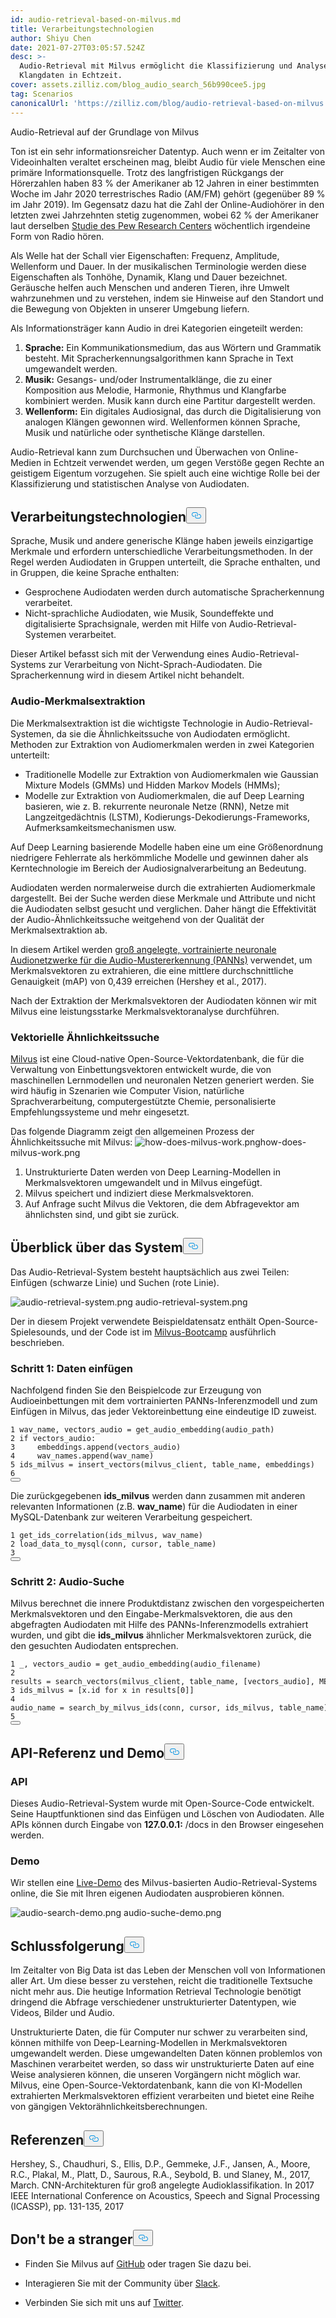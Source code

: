 ```yaml
---
id: audio-retrieval-based-on-milvus.md
title: Verarbeitungstechnologien
author: Shiyu Chen
date: 2021-07-27T03:05:57.524Z
desc: >-
  Audio-Retrieval mit Milvus ermöglicht die Klassifizierung und Analyse von
  Klangdaten in Echtzeit.
cover: assets.zilliz.com/blog_audio_search_56b990cee5.jpg
tag: Scenarios
canonicalUrl: 'https://zilliz.com/blog/audio-retrieval-based-on-milvus'
---
```

<custom-h1>Audio-Retrieval auf der Grundlage von Milvus</custom-h1><p>Ton ist ein sehr informationsreicher Datentyp. Auch wenn er im Zeitalter von Videoinhalten veraltet erscheinen mag, bleibt Audio für viele Menschen eine primäre Informationsquelle. Trotz des langfristigen Rückgangs der Hörerzahlen haben 83 % der Amerikaner ab 12 Jahren in einer bestimmten Woche im Jahr 2020 terrestrisches Radio (AM/FM) gehört (gegenüber 89 % im Jahr 2019). Im Gegensatz dazu hat die Zahl der Online-Audiohörer in den letzten zwei Jahrzehnten stetig zugenommen, wobei 62 % der Amerikaner laut derselben <a href="https://www.journalism.org/fact-sheet/audio-and-podcasting/">Studie des Pew Research Centers</a> wöchentlich irgendeine Form von Radio hören.</p>
<p>Als Welle hat der Schall vier Eigenschaften: Frequenz, Amplitude, Wellenform und Dauer. In der musikalischen Terminologie werden diese Eigenschaften als Tonhöhe, Dynamik, Klang und Dauer bezeichnet. Geräusche helfen auch Menschen und anderen Tieren, ihre Umwelt wahrzunehmen und zu verstehen, indem sie Hinweise auf den Standort und die Bewegung von Objekten in unserer Umgebung liefern.</p>
<p>Als Informationsträger kann Audio in drei Kategorien eingeteilt werden:</p>
<ol>
<li><strong>Sprache:</strong> Ein Kommunikationsmedium, das aus Wörtern und Grammatik besteht. Mit Spracherkennungsalgorithmen kann Sprache in Text umgewandelt werden.</li>
<li><strong>Musik:</strong> Gesangs- und/oder Instrumentalklänge, die zu einer Komposition aus Melodie, Harmonie, Rhythmus und Klangfarbe kombiniert werden. Musik kann durch eine Partitur dargestellt werden.</li>
<li><strong>Wellenform:</strong> Ein digitales Audiosignal, das durch die Digitalisierung von analogen Klängen gewonnen wird. Wellenformen können Sprache, Musik und natürliche oder synthetische Klänge darstellen.</li>
</ol>
<p>Audio-Retrieval kann zum Durchsuchen und Überwachen von Online-Medien in Echtzeit verwendet werden, um gegen Verstöße gegen Rechte an geistigem Eigentum vorzugehen. Sie spielt auch eine wichtige Rolle bei der Klassifizierung und statistischen Analyse von Audiodaten.</p>
<h2 id="Processing-Technologies" class="common-anchor-header">Verarbeitungstechnologien<button data-href="#Processing-Technologies" class="anchor-icon" translate="no">
      <svg translate="no"
        aria-hidden="true"
        focusable="false"
        height="20"
        version="1.1"
        viewBox="0 0 16 16"
        width="16"
      >
        <path
          fill="#0092E4"
          fill-rule="evenodd"
          d="M4 9h1v1H4c-1.5 0-3-1.69-3-3.5S2.55 3 4 3h4c1.45 0 3 1.69 3 3.5 0 1.41-.91 2.72-2 3.25V8.59c.58-.45 1-1.27 1-2.09C10 5.22 8.98 4 8 4H4c-.98 0-2 1.22-2 2.5S3 9 4 9zm9-3h-1v1h1c1 0 2 1.22 2 2.5S13.98 12 13 12H9c-.98 0-2-1.22-2-2.5 0-.83.42-1.64 1-2.09V6.25c-1.09.53-2 1.84-2 3.25C6 11.31 7.55 13 9 13h4c1.45 0 3-1.69 3-3.5S14.5 6 13 6z"
        ></path>
      </svg>
    </button></h2><p>Sprache, Musik und andere generische Klänge haben jeweils einzigartige Merkmale und erfordern unterschiedliche Verarbeitungsmethoden. In der Regel werden Audiodaten in Gruppen unterteilt, die Sprache enthalten, und in Gruppen, die keine Sprache enthalten:</p>
<ul>
<li>Gesprochene Audiodaten werden durch automatische Spracherkennung verarbeitet.</li>
<li>Nicht-sprachliche Audiodaten, wie Musik, Soundeffekte und digitalisierte Sprachsignale, werden mit Hilfe von Audio-Retrieval-Systemen verarbeitet.</li>
</ul>
<p>Dieser Artikel befasst sich mit der Verwendung eines Audio-Retrieval-Systems zur Verarbeitung von Nicht-Sprach-Audiodaten. Die Spracherkennung wird in diesem Artikel nicht behandelt.</p>
<h3 id="Audio-feature-extraction" class="common-anchor-header">Audio-Merkmalsextraktion</h3><p>Die Merkmalsextraktion ist die wichtigste Technologie in Audio-Retrieval-Systemen, da sie die Ähnlichkeitssuche von Audiodaten ermöglicht. Methoden zur Extraktion von Audiomerkmalen werden in zwei Kategorien unterteilt:</p>
<ul>
<li>Traditionelle Modelle zur Extraktion von Audiomerkmalen wie Gaussian Mixture Models (GMMs) und Hidden Markov Models (HMMs);</li>
<li>Modelle zur Extraktion von Audiomerkmalen, die auf Deep Learning basieren, wie z. B. rekurrente neuronale Netze (RNN), Netze mit Langzeitgedächtnis (LSTM), Kodierungs-Dekodierungs-Frameworks, Aufmerksamkeitsmechanismen usw.</li>
</ul>
<p>Auf Deep Learning basierende Modelle haben eine um eine Größenordnung niedrigere Fehlerrate als herkömmliche Modelle und gewinnen daher als Kerntechnologie im Bereich der Audiosignalverarbeitung an Bedeutung.</p>
<p>Audiodaten werden normalerweise durch die extrahierten Audiomerkmale dargestellt. Bei der Suche werden diese Merkmale und Attribute und nicht die Audiodaten selbst gesucht und verglichen. Daher hängt die Effektivität der Audio-Ähnlichkeitssuche weitgehend von der Qualität der Merkmalsextraktion ab.</p>
<p>In diesem Artikel werden <a href="https://github.com/qiuqiangkong/audioset_tagging_cnn">groß angelegte, vortrainierte neuronale Audionetzwerke für die Audio-Mustererkennung (PANNs)</a> verwendet, um Merkmalsvektoren zu extrahieren, die eine mittlere durchschnittliche Genauigkeit (mAP) von 0,439 erreichen (Hershey et al., 2017).</p>
<p>Nach der Extraktion der Merkmalsvektoren der Audiodaten können wir mit Milvus eine leistungsstarke Merkmalsvektoranalyse durchführen.</p>
<h3 id="Vector-similarity-search" class="common-anchor-header">Vektorielle Ähnlichkeitssuche</h3><p><a href="https://milvus.io/">Milvus</a> ist eine Cloud-native Open-Source-Vektordatenbank, die für die Verwaltung von Einbettungsvektoren entwickelt wurde, die von maschinellen Lernmodellen und neuronalen Netzen generiert werden. Sie wird häufig in Szenarien wie Computer Vision, natürliche Sprachverarbeitung, computergestützte Chemie, personalisierte Empfehlungssysteme und mehr eingesetzt.</p>
<p>Das folgende Diagramm zeigt den allgemeinen Prozess der Ähnlichkeitssuche mit Milvus: <span class="img-wrapper"> <img translate="no" src="https://assets.zilliz.com/how_does_milvus_work_6926180543.png" alt="how-does-milvus-work.png" class="doc-image" id="how-does-milvus-work.png" /><span>how-does-milvus-work.png</span> </span></p>
<ol>
<li>Unstrukturierte Daten werden von Deep Learning-Modellen in Merkmalsvektoren umgewandelt und in Milvus eingefügt.</li>
<li>Milvus speichert und indiziert diese Merkmalsvektoren.</li>
<li>Auf Anfrage sucht Milvus die Vektoren, die dem Abfragevektor am ähnlichsten sind, und gibt sie zurück.</li>
</ol>
<h2 id="System-overview" class="common-anchor-header">Überblick über das System<button data-href="#System-overview" class="anchor-icon" translate="no">
      <svg translate="no"
        aria-hidden="true"
        focusable="false"
        height="20"
        version="1.1"
        viewBox="0 0 16 16"
        width="16"
      >
        <path
          fill="#0092E4"
          fill-rule="evenodd"
          d="M4 9h1v1H4c-1.5 0-3-1.69-3-3.5S2.55 3 4 3h4c1.45 0 3 1.69 3 3.5 0 1.41-.91 2.72-2 3.25V8.59c.58-.45 1-1.27 1-2.09C10 5.22 8.98 4 8 4H4c-.98 0-2 1.22-2 2.5S3 9 4 9zm9-3h-1v1h1c1 0 2 1.22 2 2.5S13.98 12 13 12H9c-.98 0-2-1.22-2-2.5 0-.83.42-1.64 1-2.09V6.25c-1.09.53-2 1.84-2 3.25C6 11.31 7.55 13 9 13h4c1.45 0 3-1.69 3-3.5S14.5 6 13 6z"
        ></path>
      </svg>
    </button></h2><p>Das Audio-Retrieval-System besteht hauptsächlich aus zwei Teilen: Einfügen (schwarze Linie) und Suchen (rote Linie).</p>
<p>
  
   <span class="img-wrapper"> <img translate="no" src="https://assets.zilliz.com/audio_retrieval_system_663a911c95.png" alt="audio-retrieval-system.png" class="doc-image" id="audio-retrieval-system.png" />
   </span> <span class="img-wrapper"> <span>audio-retrieval-system.png</span> </span></p>
<p>Der in diesem Projekt verwendete Beispieldatensatz enthält Open-Source-Spielesounds, und der Code ist im <a href="https://github.com/milvus-io/bootcamp/tree/master/solutions/audio_similarity_search">Milvus-Bootcamp</a> ausführlich beschrieben.</p>
<h3 id="Step-1-Insert-data" class="common-anchor-header">Schritt 1: Daten einfügen</h3><p>Nachfolgend finden Sie den Beispielcode zur Erzeugung von Audioeinbettungen mit dem vortrainierten PANNs-Inferenzmodell und zum Einfügen in Milvus, das jeder Vektoreinbettung eine eindeutige ID zuweist.</p>
<pre><code translate="no"><span class="hljs-number">1</span> wav_name, vectors_audio = get_audio_embedding(audio_path)  
<span class="hljs-number">2</span> <span class="hljs-keyword">if</span> vectors_audio:    
<span class="hljs-number">3</span>     embeddings.<span class="hljs-built_in">append</span>(vectors_audio)  
<span class="hljs-number">4</span>     wav_names.<span class="hljs-built_in">append</span>(wav_name)  
<span class="hljs-number">5</span> ids_milvus = insert_vectors(milvus_client, table_name, embeddings)  
<span class="hljs-number">6</span> 
<button class="copy-code-btn"></button></code></pre>
<p>Die zurückgegebenen <strong>ids_milvus</strong> werden dann zusammen mit anderen relevanten Informationen (z.B. <strong>wav_name</strong>) für die Audiodaten in einer MySQL-Datenbank zur weiteren Verarbeitung gespeichert.</p>
<pre><code translate="no">1 get_ids_correlation(ids_milvus, wav_name)  
2 load_data_to_mysql(conn, cursor, table_name)    
3  
<button class="copy-code-btn"></button></code></pre>
<h3 id="Step-2-Audio-search" class="common-anchor-header">Schritt 2: Audio-Suche</h3><p>Milvus berechnet die innere Produktdistanz zwischen den vorgespeicherten Merkmalsvektoren und den Eingabe-Merkmalsvektoren, die aus den abgefragten Audiodaten mit Hilfe des PANNs-Inferenzmodells extrahiert wurden, und gibt die <strong>ids_milvus</strong> ähnlicher Merkmalsvektoren zurück, die den gesuchten Audiodaten entsprechen.</p>
<pre><code translate="no"><span class="hljs-number">1</span> _, vectors_audio = get_audio_embedding(audio_filename)    
<span class="hljs-number">2</span> results = search_vectors(milvus_client, table_name, [vectors_audio], METRIC_TYPE, TOP_K)  
<span class="hljs-number">3</span> ids_milvus = [x.<span class="hljs-built_in">id</span> <span class="hljs-keyword">for</span> x <span class="hljs-keyword">in</span> results[<span class="hljs-number">0</span>]]  
<span class="hljs-number">4</span> audio_name = search_by_milvus_ids(conn, cursor, ids_milvus, table_name)    
<span class="hljs-number">5</span>
<button class="copy-code-btn"></button></code></pre>
<h2 id="API-reference-and-demo" class="common-anchor-header">API-Referenz und Demo<button data-href="#API-reference-and-demo" class="anchor-icon" translate="no">
      <svg translate="no"
        aria-hidden="true"
        focusable="false"
        height="20"
        version="1.1"
        viewBox="0 0 16 16"
        width="16"
      >
        <path
          fill="#0092E4"
          fill-rule="evenodd"
          d="M4 9h1v1H4c-1.5 0-3-1.69-3-3.5S2.55 3 4 3h4c1.45 0 3 1.69 3 3.5 0 1.41-.91 2.72-2 3.25V8.59c.58-.45 1-1.27 1-2.09C10 5.22 8.98 4 8 4H4c-.98 0-2 1.22-2 2.5S3 9 4 9zm9-3h-1v1h1c1 0 2 1.22 2 2.5S13.98 12 13 12H9c-.98 0-2-1.22-2-2.5 0-.83.42-1.64 1-2.09V6.25c-1.09.53-2 1.84-2 3.25C6 11.31 7.55 13 9 13h4c1.45 0 3-1.69 3-3.5S14.5 6 13 6z"
        ></path>
      </svg>
    </button></h2><h3 id="API" class="common-anchor-header">API</h3><p>Dieses Audio-Retrieval-System wurde mit Open-Source-Code entwickelt. Seine Hauptfunktionen sind das Einfügen und Löschen von Audiodaten. Alle APIs können durch Eingabe von <strong>127.0.0.1:<port></strong> /docs in den Browser eingesehen werden.</p>
<h3 id="Demo" class="common-anchor-header">Demo</h3><p>Wir stellen eine <a href="https://zilliz.com/solutions">Live-Demo</a> des Milvus-basierten Audio-Retrieval-Systems online, die Sie mit Ihren eigenen Audiodaten ausprobieren können.</p>
<p>
  
   <span class="img-wrapper"> <img translate="no" src="https://assets.zilliz.com/audio_search_demo_cae60625db.png" alt="audio-search-demo.png" class="doc-image" id="audio-search-demo.png" />
   </span> <span class="img-wrapper"> <span>audio-suche-demo.png</span> </span></p>
<h2 id="Conclusion" class="common-anchor-header">Schlussfolgerung<button data-href="#Conclusion" class="anchor-icon" translate="no">
      <svg translate="no"
        aria-hidden="true"
        focusable="false"
        height="20"
        version="1.1"
        viewBox="0 0 16 16"
        width="16"
      >
        <path
          fill="#0092E4"
          fill-rule="evenodd"
          d="M4 9h1v1H4c-1.5 0-3-1.69-3-3.5S2.55 3 4 3h4c1.45 0 3 1.69 3 3.5 0 1.41-.91 2.72-2 3.25V8.59c.58-.45 1-1.27 1-2.09C10 5.22 8.98 4 8 4H4c-.98 0-2 1.22-2 2.5S3 9 4 9zm9-3h-1v1h1c1 0 2 1.22 2 2.5S13.98 12 13 12H9c-.98 0-2-1.22-2-2.5 0-.83.42-1.64 1-2.09V6.25c-1.09.53-2 1.84-2 3.25C6 11.31 7.55 13 9 13h4c1.45 0 3-1.69 3-3.5S14.5 6 13 6z"
        ></path>
      </svg>
    </button></h2><p>Im Zeitalter von Big Data ist das Leben der Menschen voll von Informationen aller Art. Um diese besser zu verstehen, reicht die traditionelle Textsuche nicht mehr aus. Die heutige Information Retrieval Technologie benötigt dringend die Abfrage verschiedener unstrukturierter Datentypen, wie Videos, Bilder und Audio.</p>
<p>Unstrukturierte Daten, die für Computer nur schwer zu verarbeiten sind, können mithilfe von Deep-Learning-Modellen in Merkmalsvektoren umgewandelt werden. Diese umgewandelten Daten können problemlos von Maschinen verarbeitet werden, so dass wir unstrukturierte Daten auf eine Weise analysieren können, die unseren Vorgängern nicht möglich war. Milvus, eine Open-Source-Vektordatenbank, kann die von KI-Modellen extrahierten Merkmalsvektoren effizient verarbeiten und bietet eine Reihe von gängigen Vektorähnlichkeitsberechnungen.</p>
<h2 id="References" class="common-anchor-header">Referenzen<button data-href="#References" class="anchor-icon" translate="no">
      <svg translate="no"
        aria-hidden="true"
        focusable="false"
        height="20"
        version="1.1"
        viewBox="0 0 16 16"
        width="16"
      >
        <path
          fill="#0092E4"
          fill-rule="evenodd"
          d="M4 9h1v1H4c-1.5 0-3-1.69-3-3.5S2.55 3 4 3h4c1.45 0 3 1.69 3 3.5 0 1.41-.91 2.72-2 3.25V8.59c.58-.45 1-1.27 1-2.09C10 5.22 8.98 4 8 4H4c-.98 0-2 1.22-2 2.5S3 9 4 9zm9-3h-1v1h1c1 0 2 1.22 2 2.5S13.98 12 13 12H9c-.98 0-2-1.22-2-2.5 0-.83.42-1.64 1-2.09V6.25c-1.09.53-2 1.84-2 3.25C6 11.31 7.55 13 9 13h4c1.45 0 3-1.69 3-3.5S14.5 6 13 6z"
        ></path>
      </svg>
    </button></h2><p>Hershey, S., Chaudhuri, S., Ellis, D.P., Gemmeke, J.F., Jansen, A., Moore, R.C., Plakal, M., Platt, D., Saurous, R.A., Seybold, B. und Slaney, M., 2017, March. CNN-Architekturen für groß angelegte Audioklassifikation. In 2017 IEEE International Conference on Acoustics, Speech and Signal Processing (ICASSP), pp. 131-135, 2017</p>
<h2 id="Dont-be-a-stranger" class="common-anchor-header">Don't be a stranger<button data-href="#Dont-be-a-stranger" class="anchor-icon" translate="no">
      <svg translate="no"
        aria-hidden="true"
        focusable="false"
        height="20"
        version="1.1"
        viewBox="0 0 16 16"
        width="16"
      >
        <path
          fill="#0092E4"
          fill-rule="evenodd"
          d="M4 9h1v1H4c-1.5 0-3-1.69-3-3.5S2.55 3 4 3h4c1.45 0 3 1.69 3 3.5 0 1.41-.91 2.72-2 3.25V8.59c.58-.45 1-1.27 1-2.09C10 5.22 8.98 4 8 4H4c-.98 0-2 1.22-2 2.5S3 9 4 9zm9-3h-1v1h1c1 0 2 1.22 2 2.5S13.98 12 13 12H9c-.98 0-2-1.22-2-2.5 0-.83.42-1.64 1-2.09V6.25c-1.09.53-2 1.84-2 3.25C6 11.31 7.55 13 9 13h4c1.45 0 3-1.69 3-3.5S14.5 6 13 6z"
        ></path>
      </svg>
    </button></h2><ul>
<li><p>Finden Sie Milvus auf <a href="https://github.com/milvus-io/milvus/">GitHub</a> oder tragen Sie dazu bei.</p></li>
<li><p>Interagieren Sie mit der Community über <a href="https://join.slack.com/t/milvusio/shared_invite/zt-e0u4qu3k-bI2GDNys3ZqX1YCJ9OM~GQ">Slack</a>.</p></li>
<li><p>Verbinden Sie sich mit uns auf <a href="https://twitter.com/milvusio">Twitter</a>.</p></li>
</ul>
